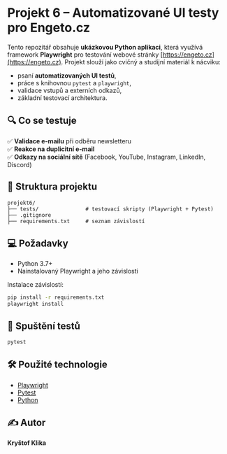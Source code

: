 # Projekt 6 – Automatizované UI testy pro Engeto.cz

Tento repozitář obsahuje **ukázkovou Python aplikaci**, která využívá framework **Playwright** pro testování webové stránky [https://engeto.cz](https://engeto.cz). Projekt slouží jako cvičný a studijní materiál k nácviku:

- psaní **automatizovaných UI testů**,
- práce s knihovnou `pytest` a `playwright`,
- validace vstupů a externích odkazů,
- základní testovací architektura.

## 🔍 Co se testuje

✅ **Validace e-mailu** při odběru newsletteru  
✅ **Reakce na duplicitní e-mail**  
✅ **Odkazy na sociální sítě** (Facebook, YouTube, Instagram, LinkedIn, Discord)

## 📁 Struktura projektu

```
projekt6/
├── tests/               # testovací skripty (Playwright + Pytest)
├── .gitignore
├── requirements.txt     # seznam závislostí
```

## 💻 Požadavky

- Python 3.7+
- Nainstalovaný Playwright a jeho závislosti

Instalace závislostí:

```bash
pip install -r requirements.txt
playwright install
```

## 🚀 Spuštění testů

```bash
pytest
```

## 🛠 Použité technologie

- [Playwright](https://playwright.dev/python/)
- [Pytest](https://docs.pytest.org/)
- [Python](https://www.python.org/)

## ✍️ Autor

**Kryštof Klika**  
